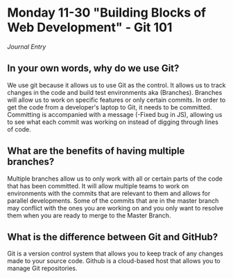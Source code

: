 # Monday 11-30 "Building Blocks of Web Development" - Git 101
_Journal Entry_

## In your own words, why do we use Git? 

We use git because it allows us to use Git as the control.  It allows us to track changes in the code and build test environments aka (Branches). Branches will allow us to work on specific features or only certain commits. In order to get the code from a developer's laptop to Git, it needs to be committed. Committing is accompanied with a message (-Fixed bug in JS), allowing us to see what each commit was working on instead of digging through lines of code. 

 ## What are the benefits of having multiple branches?

 Multiple branches allow us to only work with all or certain parts of the code that has been committed. It will allow multiple teams to work on environments with the commits that are relevant to them and allows for parallel developments. Some of the commits that are in the master branch may conflict with the ones you are working on and you only want to resolve them when you are ready to merge to the Master Branch. 

 ## What is the difference between Git and GitHub? 

 Git is a version control system that allows you to keep track of any changes made to your source code. Github is a cloud-based host that allows you to manage Git repositories. 
